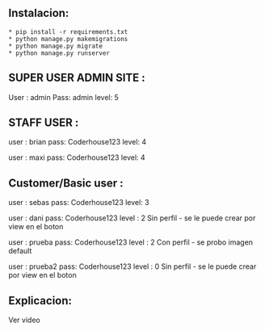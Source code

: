## Instalacion:
    * pip install -r requirements.txt
    * python manage.py makemigrations
    * python manage.py migrate
    * python manage.py runserver


## SUPER USER ADMIN SITE : 
User : admin
Pass: admin
level: 5 

## STAFF USER  : 
user : brian
pass: Coderhouse123
level: 4

user : maxi
pass: Coderhouse123
level: 4


## Customer/Basic user : 
user : sebas
pass: Coderhouse123
level: 3 

user : dani
pass: Coderhouse123
level : 2
Sin perfil - se le puede crear por view en el boton 

user : prueba
pass: Coderhouse123
level : 2
Con perfil - se probo imagen default 

user : prueba2
pass: Coderhouse123
level : 0
Sin perfil - se le puede crear por view en el boton 


## Explicacion: 
Ver video 
